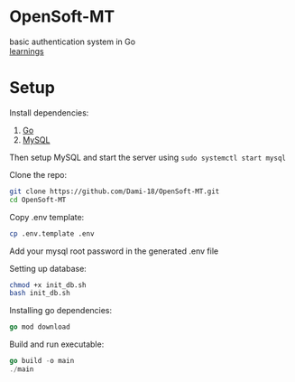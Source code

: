 # OpenSoft-MT
basic authentication system in Go<br>
[learnings](https://shell-wren-fa3.notion.site/open-soft-MT-backend-1a2fb0ef406f80b1a715f5bff8818fcb?pvs=4)<br>

# Setup
Install dependencies:<br>
1. [Go](https://go.dev/doc/install)
2. [MySQL](https://dev.mysql.com/doc/mysql-installation-excerpt/5.7/en/)

Then setup MySQL and start the server using `sudo systemctl start mysql`<br>

Clone the repo:
```bash
git clone https://github.com/Dami-18/OpenSoft-MT.git
cd OpenSoft-MT
```

Copy .env template:
```bash
cp .env.template .env
```
Add your mysql root password in the generated .env file

Setting up database:
```bash
chmod +x init_db.sh
bash init_db.sh
```

Installing go dependencies:
```go
go mod download
```

Build and run executable:
```go
go build -o main
./main
```